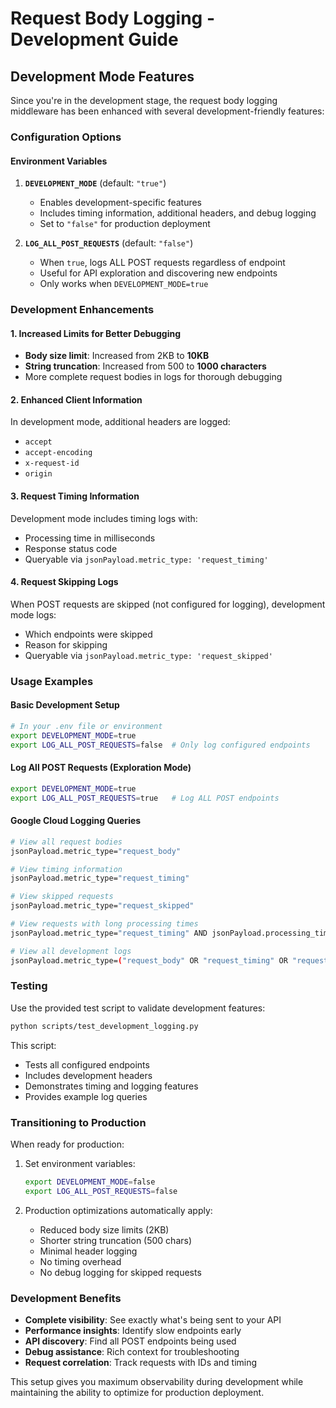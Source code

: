 # Request Body Logging - Development Guide

## Development Mode Features

Since you're in the development stage, the request body logging middleware has been enhanced with several development-friendly features:

### Configuration Options

#### Environment Variables

1. **`DEVELOPMENT_MODE`** (default: `"true"`)

   - Enables development-specific features
   - Includes timing information, additional headers, and debug logging
   - Set to `"false"` for production deployment

1. **`LOG_ALL_POST_REQUESTS`** (default: `"false"`)

   - When `true`, logs ALL POST requests regardless of endpoint
   - Useful for API exploration and discovering new endpoints
   - Only works when `DEVELOPMENT_MODE=true`

### Development Enhancements

#### 1. Increased Limits for Better Debugging

- **Body size limit**: Increased from 2KB to **10KB**
- **String truncation**: Increased from 500 to **1000 characters**
- More complete request bodies in logs for thorough debugging

#### 2. Enhanced Client Information

In development mode, additional headers are logged:

- `accept`
- `accept-encoding`
- `x-request-id`
- `origin`

#### 3. Request Timing Information

Development mode includes timing logs with:

- Processing time in milliseconds
- Response status code
- Queryable via `jsonPayload.metric_type: 'request_timing'`

#### 4. Request Skipping Logs

When POST requests are skipped (not configured for logging), development mode logs:

- Which endpoints were skipped
- Reason for skipping
- Queryable via `jsonPayload.metric_type: 'request_skipped'`

### Usage Examples

#### Basic Development Setup

```bash
# In your .env file or environment
export DEVELOPMENT_MODE=true
export LOG_ALL_POST_REQUESTS=false  # Only log configured endpoints
```

#### Log All POST Requests (Exploration Mode)

```bash
export DEVELOPMENT_MODE=true
export LOG_ALL_POST_REQUESTS=true   # Log ALL POST endpoints
```

#### Google Cloud Logging Queries

```bash
# View all request bodies
jsonPayload.metric_type="request_body"

# View timing information
jsonPayload.metric_type="request_timing"

# View skipped requests
jsonPayload.metric_type="request_skipped"

# View requests with long processing times
jsonPayload.metric_type="request_timing" AND jsonPayload.processing_time_ms > 1000

# View all development logs
jsonPayload.metric_type=("request_body" OR "request_timing" OR "request_skipped")
```

### Testing

Use the provided test script to validate development features:

```bash
python scripts/test_development_logging.py
```

This script:

- Tests all configured endpoints
- Includes development headers
- Demonstrates timing and logging features
- Provides example log queries

### Transitioning to Production

When ready for production:

1. Set environment variables:

   ```bash
   export DEVELOPMENT_MODE=false
   export LOG_ALL_POST_REQUESTS=false
   ```

1. Production optimizations automatically apply:

   - Reduced body size limits (2KB)
   - Shorter string truncation (500 chars)
   - Minimal header logging
   - No timing overhead
   - No debug logging for skipped requests

### Development Benefits

- **Complete visibility**: See exactly what's being sent to your API
- **Performance insights**: Identify slow endpoints early
- **API discovery**: Find all POST endpoints being used
- **Debug assistance**: Rich context for troubleshooting
- **Request correlation**: Track requests with IDs and timing

This setup gives you maximum observability during development while maintaining the ability to optimize for production deployment.
